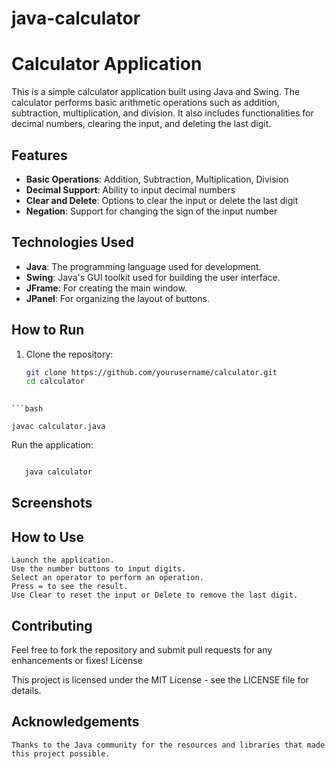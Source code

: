 # java-calculator

# Calculator Application

This is a simple calculator application built using Java and Swing. The calculator performs basic arithmetic operations such as addition, subtraction, multiplication, and division. It also includes functionalities for decimal numbers, clearing the input, and deleting the last digit.

## Features

- **Basic Operations**: Addition, Subtraction, Multiplication, Division
- **Decimal Support**: Ability to input decimal numbers
- **Clear and Delete**: Options to clear the input or delete the last digit
- **Negation**: Support for changing the sign of the input number

## Technologies Used

- **Java**: The programming language used for development.
- **Swing**: Java's GUI toolkit used for building the user interface.
- **JFrame**: For creating the main window.
- **JPanel**: For organizing the layout of buttons.

## How to Run

1. Clone the repository:
   ```bash
   git clone https://github.com/yourusername/calculator.git
   cd calculator
 
 ```Compile the Java files:
```bash

javac calculator.java

 ```
Run the application:

 ```bash

    java calculator
 ```
## Screenshots

<!-- Add a screenshot of your application -->
## How to Use

    Launch the application.
    Use the number buttons to input digits.
    Select an operator to perform an operation.
    Press = to see the result.
    Use Clear to reset the input or Delete to remove the last digit.

## Contributing

Feel free to fork the repository and submit pull requests for any enhancements or fixes!
License

This project is licensed under the MIT License - see the LICENSE file for details.
## Acknowledgements

    Thanks to the Java community for the resources and libraries that made this project possible.
